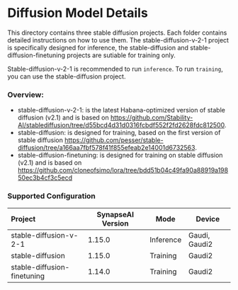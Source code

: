 # Diffusion Model Details

This directory contains three stable diffusion projects. Each folder contains detailed instructions on how to use them. The stable-diffusion-v-2-1 project is specifically designed for inference, the stable-diffusion and stable-diffusion-finetuning projects are sutiable for training only.

Stable-diffusion-v-2-1 is recommended to run `inference`. To run `training`, you can use the stable-diffusion project.

### Overview:

* stable-diffusion-v-2-1: is the latest Habana-optimized version of stable diffusion (v2.1) and is based on https://github.com/Stability-AI/stablediffusion/tree/d55bcd4d31d0316fcbdf552f2fd2628fdc812500.
* stable-diffusion: is designed for training, based on the first version of stable diffusion https://github.com/pesser/stable-diffusion/tree/a166aa7fbf578f41f855efeab2e14001d6732563.
* stable-diffusion-finetuning: is designed for training on stable diffusion (v2.1) and is based on https://github.com/cloneofsimo/lora/tree/bdd51b04c49fa90a88919a19850ec3b4cf3c5ecd

### Supported Configuration
| Project  | SynapseAI Version | Mode | Device |
|:---------|-------------------|-------|-------|
| stable-diffusion-v-2-1  | 1.15.0             | Inference | Gaudi, Gaudi2 |
| stable-diffusion        | 1.15.0             | Training  | Gaudi2 |
| stable-diffusion-finetuning | 1.14.0        | Training  | Gaudi2 |
